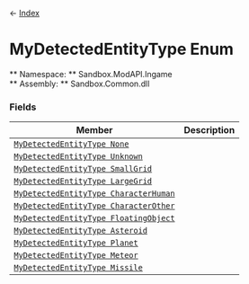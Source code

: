 ← [Index](index.md)
# MyDetectedEntityType Enum
** Namespace: ** Sandbox.ModAPI.Ingame  
** Assembly: ** Sandbox.Common.dll  
### Fields
|Member|Description|
|---|---|
|[`MyDetectedEntityType None`](Sandbox.ModAPI.Ingame.None.md)||
|[`MyDetectedEntityType Unknown`](Sandbox.ModAPI.Ingame.Unknown.md)||
|[`MyDetectedEntityType SmallGrid`](Sandbox.ModAPI.Ingame.SmallGrid.md)||
|[`MyDetectedEntityType LargeGrid`](Sandbox.ModAPI.Ingame.LargeGrid.md)||
|[`MyDetectedEntityType CharacterHuman`](Sandbox.ModAPI.Ingame.CharacterHuman.md)||
|[`MyDetectedEntityType CharacterOther`](Sandbox.ModAPI.Ingame.CharacterOther.md)||
|[`MyDetectedEntityType FloatingObject`](Sandbox.ModAPI.Ingame.FloatingObject.md)||
|[`MyDetectedEntityType Asteroid`](Sandbox.ModAPI.Ingame.Asteroid.md)||
|[`MyDetectedEntityType Planet`](Sandbox.ModAPI.Ingame.Planet.md)||
|[`MyDetectedEntityType Meteor`](Sandbox.ModAPI.Ingame.Meteor.md)||
|[`MyDetectedEntityType Missile`](Sandbox.ModAPI.Ingame.Missile.md)||
